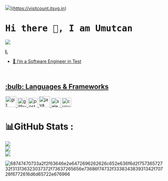 ![](https://visitcount.itsvg.in/api?id=ramazanUmutcanBesli&icon=0&color=0)](https://visitcount.itsvg.in)
<h1><samp><strong>Hi there 👋, I am Umutcan </strong></samp></h1>
<p>
</a> <a href="https://www.linkedin.com/in/umutcanbesli"><img src="https://img.shields.io/badge/linkedin-%230077B5.svg?&style=for-the-badge&logo=linkedin&logoColor=white"
</p>

**I.**
<br/>
* 🤖   I’m a Software Engineer in Test 

<br />
<h2>:bulb: Languages & Frameworks</h2>
<p align="left">
    <a href="https://git-scm.com/" target="_blank"> <img src="https://img.icons8.com/color/48/000000/git.png" alt="git"
            width="35" height="35" /> </a>
    <a href="https://github.com/" target="_blank"> <img src="https://www.svgrepo.com/show/217753/github.svg"
            alt="github" width="30" height="30" /> </a>
    <a href="https://www.postman.com/" target="_blank"> <img
            src="https://img.icons8.com/external-tal-revivo-color-tal-revivo/48/000000/external-postman-is-the-only-complete-api-development-environment-logo-color-tal-revivo.png"
            alt="postman" width="30" height="30" /> </a>
     <a href="https://www.w3schools.com/java/" target="_blank"> <img
            src="https://img.icons8.com/color/48/000000/java-coffee-cup-logo--v2.png" alt="java" width="35"
            height="35" /> </a>
     <a href="https://www.selenium.dev/" target="_blank"> <img
            src="https://upload.wikimedia.org/wikipedia/commons/d/d5/Selenium_Logo.png" alt="selenium" width="30"
            height="30"> </a>
     <a href="https://cucumber.io/" target="_blank"> <img
            src="https://static1.smartbear.co/cucumber/media/images/logos/icons/c4j-icon.png" alt="cucumber" width="30"
            height="30"> </a>
            


# 📊GitHub Stats :
![](https://github-readme-stats.vercel.app/api?username=ramazanUmutcanBesli&theme=chartreuse-dark&hide_border=false&include_all_commits=false&count_private=true)<br/>
![](https://github-readme-streak-stats.herokuapp.com/?user=ramazanUmutcanBesli&theme=chartreuse-dark&hide_border=false)<br/>
![](https://github-readme-stats.vercel.app/api/top-langs/?username=ramazanUmutcanBesli&theme=chartreuse-dark&hide_border=false&include_all_commits=false&count_private=true&layout=compact)



![68747470733a2f2f63646e2e6472696262626c652e636f6d2f75736572732f313136323037372f73637265656e73686f74732f333834383931342f70726f6772616d6d65722e676966](https://user-images.githubusercontent.com/101811316/176577731-a92a974d-f87c-4071-9ba1-25abde76d025.gif)



